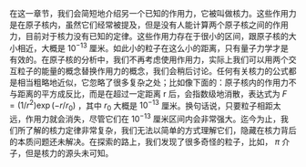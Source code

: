 在这一章节，我们会简短地介绍另一个已知的作用力，它被叫做核力。这些作用力是在原子核内，虽然它们经常被提及，但是没有人能计算两个原子核之间的作用力，目前对于核力没有已知的定律。这些作用力存在于很小的区间，跟原子核的大小相近，大概是 $10^{-13}$ 厘米。如此小的粒子在这么小的距离，只有量子力学才是有效的。在原子核的分析中，我们不再考虑使用作用力，实际上我们可以用两个交互粒子的能量的概念替换作用力的概念，我们会稍后讨论。任何有关核力的公式都是相当粗略地近似，它忽略了很多复杂之处；比如像下面的：原子核内的作用力不与距离的平方成反比，而是在超过一定距离 r 后，会指数级地消散，表达式为 $F=(1/r^2)\exp(-r/r_0)$ ，其中 $r_0$ 大概是 $10^{-13}$ 厘米。换句话说，只要粒子相距太远，作用力就会消失，尽管它们在 $10^{-13}$ 厘米区间内会非常强大。迄今为止，我们所了解的核力定律非常复杂，我们无法以简单的方式理解它们，隐藏在核力背后的本质问题还未解决。在探索的路上，我们发现了很多奇怪的粒子，比如， $\pi$ 介子，但是核力的源头未可知。